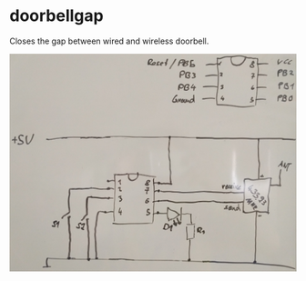 # doorbellgap
Closes the gap between wired and wireless doorbell.

![Alt wiring](/wiring.jpg?raw=true "wiring")
